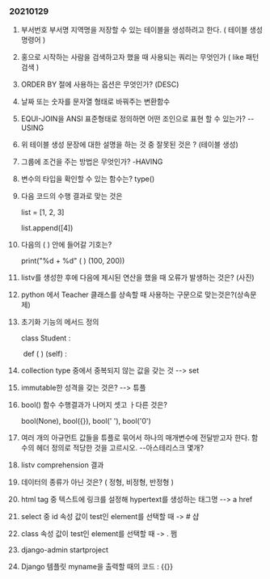 ### 20210129 

1. 부서번호 부서명 지역명을 저장할 수 있는 테이블을 생성하려고 한다. ( 테이블 생성 명령어 )

2. 홍으로 시작하는 사람을 검색하고자 했을 때 사용되는 쿼리는 무엇인가 ( like 패턴 검색 )

3. ORDER BY 절에 사용하는 옵션은 무엇인가? (DESC)

4. 날짜 또는 숫자를 문자열 형태로 바꿔주는 변환함수

5. EQUI-JOIN을 ANSI 표준형태로 정의하면 어떤 조인으로 표현 할 수 있는가? --USING

6. 위 테이블 생성 문장에 대한 설명을 하는 것 중 잘못된 것은 ? (테이블 생성)

7. 그룹에 조건을 주는 방법은 무엇인가? -HAVING

8. 변수의 타입을 확인할 수 있는 함수는? type()

9. 다음 코드의 수행 결과로 맞는 것은

   list = [1, 2, 3]

   list.append([4])

10. 다음의 ( ) 안에 들어갈 기호는?

    print("%d + %d" (  ) (100, 200))

11. listv를 생성한 후에 다음에 제시된 연산을 했을 때 오류가 발생하는 것은? (사진)

12. python 에서 Teacher 클래스를 상속할 때 사용하는 구문으로 맞는것은?(상속문제)

13. 초기화 기능의 메서드 정의

    class Student :

    ​	def (    ) (self) :

14. collection type 중에서 중복되지 않는 값을 갖는 것 --> set

15. immutable한 성격을 갖는 것은? --> 튜플

16. bool() 함수 수행결과가 나머지 셋고 ㅏ다른 것은?

    bool(None), bool({}), bool(' '), bool('0')

17. 여러 개의 아규먼트 값들을 튜플로 묶어서 하나의 매개변수에 전달받고자 한다. 함수의 헤더 정의로 적당한 것을 고르시오. --아스테리스크 몇개?
18.  listv comprehension 결과
19.  데이터의 종류가 아닌 것은? ( 정형, 비정형, 반정형 )
20.  html tag 중 텍스트에 링크를 설정해 hypertext를 생성하는 태그명 --> a href
21. select 중 id 속성 값이 test인 element를 선택할 때 -> # 샵
22. class 속성 값이 test인 element를 선택할 때 -> . 쩜
23. django-admin startproject 
24. Django 템플릿 myname을 출력할 때의 코드 : {{}}